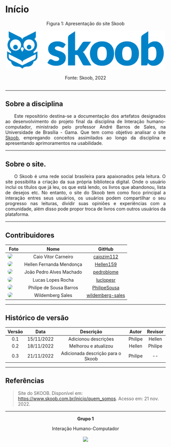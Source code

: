 # Início

<center> <figcaption>Figura 1: Apresentação do site Skoob  </figcaption> </center>
<p align="center">
    <img src="./assets/inicio.png" width="500">
</p>
<center> <figcaption>Fonte: Skoob, 2022  </figcaption> </center>

<br>

---

## Sobre a disciplina

<p align="justify">&emsp;&emsp;Este repositório destina-se a documentação dos artefatos designados ao desenvolvimento do projeto final da disciplina de Interação humano-computador, ministrado pelo professor André Barros de Sales, na Universidade de Brasília - Gama. Que tem como objetivo analisar o site <a href="https://www.skoob.com.br/">Skoob</a>, empregando conceitos assimilados ao longo da disciplina e apresentando aprimoramentos na usabilidade.</p>

---

## Sobre o site.

<p align="justify">&emsp;&emsp;O Skoob é uma rede social brasileira para apaixonados pela leitura. O site possibilita a criação da sua própria biblioteca digital. Onde o usuário inclui os títulos que já leu, os que está lendo, os livros que abandonou, lista de desejos etc. No entanto, o site do Skoob tem como foco principal a interação entres seus usuários, os usuários podem compartilhar o seu progresso nas leituras, dividir suas opiniões e experiências com a comunidade, além disso pode propor troca de livros com outros usuários da plataforma.</p>

---

## Contribuidores

|                                                                                          **Foto**                                                                                          |         **Nome**         |                       **GitHub**                        |
| :----------------------------------------------------------------------------------------------------------------------------------------------------------------------------------------: | :----------------------: | :-----------------------------------------------------: |
|    <a href="https://github.com/caiozim112"><img src="https://avatars.githubusercontent.com/u/83408899?v=4" height="auto" width="90" style="border-radius:50%"></a> &nbsp; &nbsp; &nbsp;    |   Caio Vitor Carneiro    |       [caiozim112](https://github.com/caiozim112)       |
|    <a href="https://github.com/Hellen159"><img src="https://avatars.githubusercontent.com/u/84354824?v=4" height="auto" width="90" style="border-radius:50%"></a> &nbsp; &nbsp; &nbsp;     | Hellen Fernanda Mendonça |        [Hellen159](https://github.com/Hellen159)        |
|    <a href="https://github.com/pedroblome"><img src="https://avatars.githubusercontent.com/u/68927069?v=4" height="auto" width="90" style="border-radius:50%"></a> &nbsp; &nbsp; &nbsp;    | João Pedro Alves Machado |       [pedroblome](https://github.com/pedroblome)       |
|    <a href="https://github.com/luclopesr"><img src="https://avatars.githubusercontent.com/u/88348202?v=4" height="auto" width="90" style="border-radius:50%"></a> &nbsp; &nbsp; &nbsp;     |    Lucas Lopes Rocha     |        [luclopesr](https://github.com/luclopesr)        |
|   <a href="https://github.com/PhilipeSousa"><img src="https://avatars.githubusercontent.com/u/78869177?v=4" height="auto" width="90" style="border-radius:50%"></a> &nbsp; &nbsp; &nbsp;   | Philipe de Sousa Barros  |     [PhilipeSousa](https://github.com/PhilipeSousa)     |
| <a href="https://github.com/wildemberg-sales"><img src="https://avatars.githubusercontent.com/u/92035272?v=4" height="auto" width="90" style="border-radius:50%"></a> &nbsp; &nbsp; &nbsp; |     Wildemberg Sales     | [wildemberg-sales](https://github.com/wildemberg-sales) |

---

## Histórico de versão

| Versão |    Data    |      Descrição       |  Autor  | Revisor |
| :----: | :--------: | :------------------: | :-----: | :-----: |
|  0.1   | 15/11/2022 | Adicionou descrições | Philipe | Hellen  |
|  0.2   | 18/11/2022 | Melhorou e atualizou | Hellen  | Philipe |
|  0.3   | 21/11/2022 | Adicionada descrição para o Skoob | Philipe  | -- |

---

## Referências

> Site do SKOOB. Disponível em: <https://www.skoob.com.br/inicio/quem_somos>. Acesso em: 21 nov. 2022.

<hr/>
<p align="center"><b>Grupo 1</b></p>
<p align="center">Interação Humano-Computador<br /><br />
<a href="https://fga.unb.br" target="_blank"><img width="230"src="https://4.bp.blogspot.com/-0aa6fAFnSnA/VzICtBQgciI/AAAAAAAARn4/SxVsQPFNeE0fxkCPVgMWbhd5qIEAYCMbwCLcB/s1600/unb-gama.png"></a>
</p>
